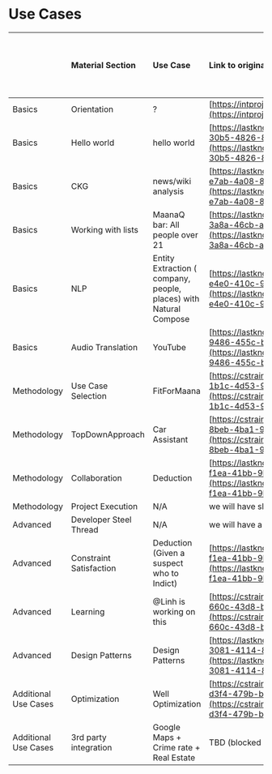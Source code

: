 # Use Cases

|  | Material Section | Use Case | Link to original workspace | Does it need to be recreated on cstraining |
| :--- | :--- | :--- | :--- | :--- |
| Basics | Orientation | ? | [https://intprojectsdev01.knowledge.maana.io/login](https://intprojectsdev01.knowledge.maana.io/login) | no |
| Basics | Hello world | hello world | [https://lastknowngood.knowledge.maana.io/workspace/4b67f284-30b5-4826-8937-3573b405788d](https://lastknowngood.knowledge.maana.io/workspace/4b67f284-30b5-4826-8937-3573b405788d) | yes |
| Basics | CKG | news/wiki analysis | [https://lastknowngood.knowledge.maana.io/workspace/f3a0dae1-e7ab-4a08-8511-8f24bc6e6974](https://lastknowngood.knowledge.maana.io/workspace/f3a0dae1-e7ab-4a08-8511-8f24bc6e6974) | yes |
| Basics | Working with lists | MaanaQ bar: All people over 21 | [https://lastknowngood.knowledge.maana.io/workspace/d5a3e4bd-3a8a-46cb-a06e-a96539cc6359](https://lastknowngood.knowledge.maana.io/workspace/d5a3e4bd-3a8a-46cb-a06e-a96539cc6359) | yes |
| Basics | NLP | Entity Extraction \( company, people, places\) with Natural Compose | [https://lastknowngood.knowledge.maana.io/workspace/45458995-e4e0-410c-915f-dacb1f155357](https://lastknowngood.knowledge.maana.io/workspace/45458995-e4e0-410c-915f-dacb1f155357) | no |
| Basics | Audio Translation | YouTube | [https://lastknowngood.knowledge.maana.io/workspace/37ae5256-9486-455c-b4a9-a4d76784a5ad](https://lastknowngood.knowledge.maana.io/workspace/37ae5256-9486-455c-b4a9-a4d76784a5ad) | no |
| Methodology | Use Case Selection | FitForMaana | [https://cstraining01.knowledge.maana.io/workspace/590b64de-1b1c-4d53-90ee-58a088115fa7](https://cstraining01.knowledge.maana.io/workspace/590b64de-1b1c-4d53-90ee-58a088115fa7) | no |
| Methodology | TopDownApproach | Car Assistant | [https://cstraining01.knowledge.maana.io/workspace/1065fc6b-8beb-4ba1-9b24-0c03b7825cfd](https://cstraining01.knowledge.maana.io/workspace/1065fc6b-8beb-4ba1-9b24-0c03b7825cfd) | no |
| Methodology | Collaboration | Deduction | [https://lastknowngood.knowledge.maana.io/workspace/68a6ac48-f1ea-41bb-9ba5-6fbccb795ff2](https://lastknowngood.knowledge.maana.io/workspace/68a6ac48-f1ea-41bb-9ba5-6fbccb795ff2) |  |
| Methodology | Project Execution | N/A | we will have slides for this |  |
| Advanced | Developer Steel Thread | N/A | we will have a video for this |  |
| Advanced | Constraint Satisfaction | Deduction \(Given a suspect who to Indict\) | [https://lastknowngood.knowledge.maana.io/workspace/68a6ac48-f1ea-41bb-9ba5-6fbccb795ff2](https://lastknowngood.knowledge.maana.io/workspace/68a6ac48-f1ea-41bb-9ba5-6fbccb795ff2) | yes |
| Advanced | Learning | @Linh is working on this | [https://cstraining01.knowledge.maana.io/workspace/512a43c7-660c-43d8-b525-42ab0c1a5a61](https://cstraining01.knowledge.maana.io/workspace/512a43c7-660c-43d8-b525-42ab0c1a5a61) |  |
| Advanced | Design Patterns | Design Patterns | [https://lastknowngood.knowledge.maana.io/workspace/846810b0-3081-4114-8e35-80604ea63635](https://lastknowngood.knowledge.maana.io/workspace/846810b0-3081-4114-8e35-80604ea63635) | yes |
| Additional Use Cases | Optimization | Well Optimization | [https://cstraining01.knowledge.maana.io/workspace/48beeeb0-d3f4-479b-b8cf-fcc02f548254](https://cstraining01.knowledge.maana.io/workspace/48beeeb0-d3f4-479b-b8cf-fcc02f548254) |  |
| Additional Use Cases | 3rd party integration | Google Maps + Crime rate + Real Estate  | TBD \(blocked by 3.2.1 upgrade\) |  |



